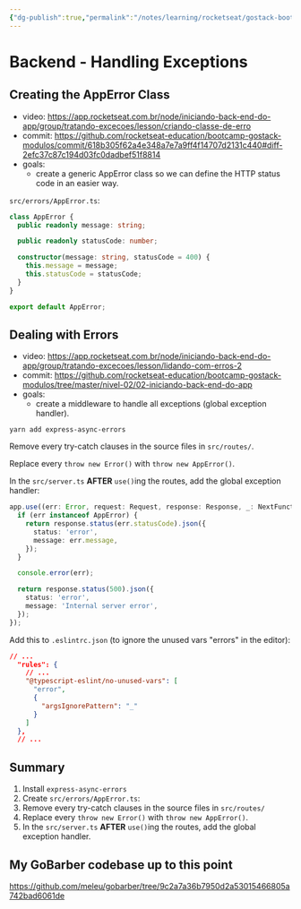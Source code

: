 ```yaml
---
{"dg-publish":true,"permalink":"/notes/learning/rocketseat/gostack-bootcamp/level-02/02-5-backend-handling-exceptions/","dgHomeLink":true,"dgPassFrontmatter":false,"dgShowBacklinks":true,"dgShowLocalGraph":false}
---
```


# Backend - Handling Exceptions

## Creating the AppError Class

- video: <https://app.rocketseat.com.br/node/iniciando-back-end-do-app/group/tratando-excecoes/lesson/criando-classe-de-erro>
- commit: <https://github.com/rocketseat-education/bootcamp-gostack-modulos/commit/618b305f62a4e348a7e7a9ff4f14707d2131c440#diff-2efc37c87c194d03fc0dadbef51f8814>
- goals:
  - create a generic AppError class so we can define the HTTP status code in an easier way.

`src/errors/AppError.ts`:
```ts
class AppError {
  public readonly message: string;

  public readonly statusCode: number;

  constructor(message: string, statusCode = 400) {
    this.message = message;
    this.statusCode = statusCode;
  }
}

export default AppError;
```

## Dealing with Errors

- video: <https://app.rocketseat.com.br/node/iniciando-back-end-do-app/group/tratando-excecoes/lesson/lidando-com-erros-2>
- commit: <https://github.com/rocketseat-education/bootcamp-gostack-modulos/tree/master/nivel-02/02-iniciando-back-end-do-app>
- goals:
  - create a middleware to handle all exceptions (global exception handler).

```
yarn add express-async-errors
```

Remove every try-catch clauses in the source files in `src/routes/`.

Replace every `throw new Error()` with `throw new AppError()`.

In the `src/server.ts` **AFTER** `use()`ing the routes, add the global exception handler:
```ts
app.use((err: Error, request: Request, response: Response, _: NextFunction) => {
  if (err instanceof AppError) {
    return response.status(err.statusCode).json({
      status: 'error',
      message: err.message,
    });
  }

  console.error(err);

  return response.status(500).json({
    status: 'error',
    message: 'Internal server error',
  });
});
```

Add this to `.eslintrc.json` (to ignore the unused vars "errors" in the editor):
```json
// ...
  "rules": {
    // ...
    "@typescript-eslint/no-unused-vars": [
      "error",
      {
        "argsIgnorePattern": "_"
      }
    ]
  },
  // ...
```

## Summary

1. Install `express-async-errors`
2. Create `src/errors/AppError.ts`:
3. Remove every try-catch clauses in the source files in `src/routes/`
4. Replace every `throw new Error()` with `throw new AppError()`.
5. In the `src/server.ts` **AFTER** `use()`ing the routes, add the global exception handler.


## My GoBarber codebase up to this point

<https://github.com/meleu/gobarber/tree/9c2a7a36b7950d2a53015466805a742bad6061de>
